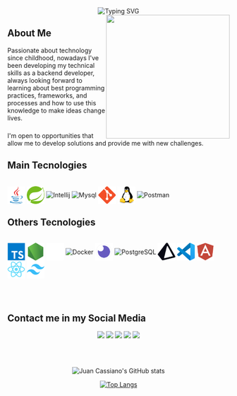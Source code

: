 <div align="center">
  <img src="https://readme-typing-svg.demolab.com?    font=Fira+Code&size=30&pause=1000&center=true&width=600&lines=Hello%2C+World. I'm+Juan+Cassiano;%3C+Web+developer+%2F%3E" alt="Typing SVG" />
</div>

<img align="right" height="280" width="280" src="https://i.pinimg.com/564x/21/60/ec/2160eca7a47b5aeaf529d84b34f7f228.jpg" >

## About Me
Passionate about technology since childhood, nowadays I've been developing my technical skills as a backend developer, always looking forward to learning about best programming practices, frameworks, and processes and how to use this knowledge to make ideas change lives.

### 
I'm open to opportunities that allow me to develop solutions and provide me with new challenges.

## Main Tecnologies
<div style="display: inline_block"><br>
    <img align="center" alt="Java" height=40" width="40" src="https://raw.githubusercontent.com/devicons/devicon/1119b9f84c0290e0f0b38982099a2bd027a48bf1/icons/java/java-original.svg"/>
  <img align="center" alt="Spring" height=40" width="40" src="https://raw.githubusercontent.com/devicons/devicon/1119b9f84c0290e0f0b38982099a2bd027a48bf1/icons/spring/spring-original.svg"/>
  <img align="center" alt="Intellij" height="40" width="40" src="https://cdn.jsdelivr.net/gh/devicons/devicon/icons/intellij/intellij-original.svg">
   <img align="center" alt="Mysql" height="40" width="40" src="https://cdn.jsdelivr.net/gh/devicons/devicon/icons/mysql/mysql-original.svg">  
   <img align="center" alt="Git" height="40" width="40" src="https://github.com/devicons/devicon/blob/master/icons/git/git-original.svg">
    <img align="center" alt="Linux" height="40" width="40" src="https://github.com/devicons/devicon/blob/master/icons/linux/linux-original.svg">
  <img align="center" alt="Postman" height="40" width="40" src="https://raw.githubusercontent.com/flathub/com.getpostman.Postman/a81546056ac0b15ebf4f12aa0ce91d4940052ad6/logo-mark.svg">
</div>
  
  ## Others Tecnologies
  <div style="display: inline_block"><br>
    <img align="center" alt="Typescript" height="40" width="40" src="https://raw.githubusercontent.com/devicons/devicon/master/icons/typescript/typescript-plain.svg">
    <img align="center" alt="NodeJS" height="40" width="40" src="https://github.com/devicons/devicon/blob/master/icons/nodejs/nodejs-original.svg">
    <img align="center" alt="Fastify" height=40" width="40" src="https://raw.githubusercontent.com/fastify/graphics/master/fastify-1000px-square-01.png"/>
    <img align="center" alt="Docker" height=40" width="40" src="https://cdn.jsdelivr.net/gh/devicons/devicon/icons/docker/docker-plain.svg"/>
    <img align="center" alt="Insomnia" height="40" width="40" src="https://raw.githubusercontent.com/Kong/insomnia-design-assets/master/export/AppIcon.png">
    <img align="center" alt="PostgreSQL" height="40" width="40" src="https://cdn.jsdelivr.net/gh/devicons/devicon/icons/postgresql/postgresql-plain.svg">
    <img align="center" alt="Prisma" height="40" width="40" src="https://raw.githubusercontent.com/prisma/presskit/main/Assets/Prisma-DarkSymbol.svg">
    <img align="center" alt="VsCode" height="40" width="40" src="https://github.com/devicons/devicon/blob/master/icons/vscode/vscode-original.svg">
    <img align="center" alt="Angular" height="40" width="40" src="https://github.com/devicons/devicon/blob/master/icons/angularjs/angularjs-plain.svg">
    <img align="center" alt="React" height="40" width="40" src="https://raw.githubusercontent.com/devicons/devicon/1119b9f84c0290e0f0b38982099a2bd027a48bf1/icons/react/react-original.svg">
    <img align="center" alt="TailwindCss" height="40" width="40" src="https://github.com/devicons/devicon/blob/master/icons/tailwindcss/tailwindcss-plain.svg">
       

                                                                               
</div>

<br><br>

## Contact me in my Social Media

<div align="center"> 
 <a href="https://bit.ly/3zmaiAS" target="_blank"><img src="https://img.shields.io/badge/WhatsApp-25D366?style=for-the-badge&logo=whatsapp&logoColor=white" target="_blank"></a> 
  <a href="mailto:juancassiano@hotmail.com"><img src="https://img.shields.io/badge/Microsoft_Outlook-0078D4?style=for-the-badge&logo=microsoft-outlook&logoColor=white" target="_blank"></a>
   <a href="https://www.linkedin.com/in/juan-cassiano/" target="_blank"><img src="https://img.shields.io/badge/-LinkedIn-%230077B5?style=for-the-badge&logo=linkedin&logoColor=white" target="_blank"></a> 
      <a href="https://twitter.com/forgetMyNamezz" target="_blank"><img src="https://img.shields.io/badge/Twitter-1DA1F2?style=for-the-badge&logo=twitter&logoColor=white" target="_blank"></a> 
      <a href="https://dev.to/juancassiano" target="_blank"><img src="https://img.shields.io/badge/dev.to-0A0A0A?style=for-the-badge&logo=devdotto&logoColor=white" target="_blank"></a>
      
  
 </div>
  
 <br><br>
 
 
<div align="center">

![Juan Cassiano's GitHub stats](https://github-readme-stats.vercel.app/api?username=juancassiano&count_private=true&show_icons=true&theme=tokyonight)
  
[![Top Langs](https://github-readme-stats.vercel.app/api/top-langs/?username=juancassiano&layout=compact&theme=tokyonight)](https://github.com/juancassiano/github-readme-stats)

</div>
